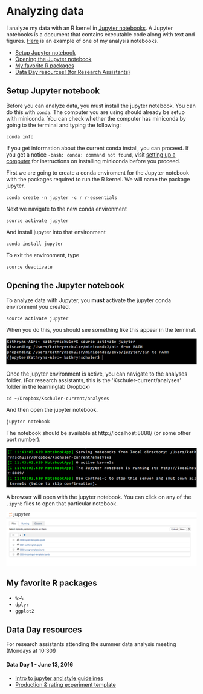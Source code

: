 
# Analyzing data

I analyze my data with an R kernel in [Jupyter notebooks](http://jupyter-notebook-beginner-guide.readthedocs.io/en/latest/what_is_jupyter.html).  A Jupyter notebooks is a document that contains executable code along with text and figures. [Here](https://www.dropbox.com/home/Research/summaries?preview=0010-srt-pilot.html) is an example of one of my analysis notebooks.

- [Setup Jupyter notebook](#setup-jupyter-notebook)
- [Opening the Jupyter notebook](#opening-the-jupyter-notebook)
- [My favorite R packages](#my-favorite-r-packages)
- [Data Day resources! (for Research Assistants)](#data-day-resources)

## Setup Jupyter notebook

Before you can analyze data, you must install the jupyter notebook. You can do this with `conda`. The computer you are using should already be setup with miniconda. You can check whether the computer has miniconda by going to the terminal and typing the following:
```
conda info
```

If you get information about the current conda install, you can proceed. If you get a notice `-bash: conda: command not found`, visit [setting up a computer](tools/computer-setup.md) for instructions on installing miniconda before you proceed.


First we are going to create a conda enviroment for the Jupyter notebook with the packages required to run the R kernel.  We will name the package jupyter.
```
conda create -n jupyter -c r r-essentials
```

Next we navigate to the new conda environment
```
source activate jupyter
```

And install jupyter into that environment
```
conda install jupyter
```

To exit the environment, type
```
source deactivate
```

## Opening the Jupyter notebook

To analyze data with Jupyter, you **must** activate the jupyter conda environment you created.

```
source activate jupyter
```
When you do this, you should see something like this appear in the terminal.

![](../static/images/source-activate-jupyter.png)

Once the jupyter environment is active, you can navigate to the analyses folder. (For research assistants, this is the 'Kschuler-current/analyses' folder in the learninglab Dropbox)
```
cd ~/Dropbox/Kschuler-current/analyses
```
And then open the jupyter notebook.
```
jupyter notebook
```
The notebook should be available at http://localhost:8888/ (or some other port number).

![jupyter notebook](../static/images/jupyter-notebook.png)

A browser will open with the jupyter notebook. You can click on any of the `.ipynb` files to open that particular notebook.

![jupyter browser](../static/images/jupyter-browser.png)

## My favorite R packages
- `%>%`
- `dplyr`
- `ggplot2`

## Data Day resources
For research assistants attending the summer data analysis meeting (Mondays at 10:30!)

#### Data Day 1 - June 13, 2016
  - [Intro to jupyter and style guidelines](https://www.dropbox.com/s/jr6r96h2e1jl8d5/data-day-number-1.html?dl=0)
  - [Production & rating experiment template](https://www.dropbox.com/s/1ghgbl62t2hnm0p/0104-inconinput-1day-pluralmorph-6733-training-summary.html?dl=0)